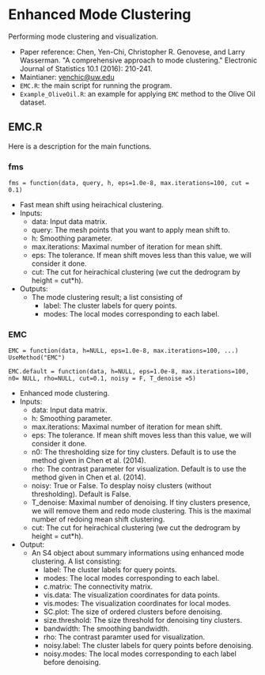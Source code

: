 # Enhanced Mode Clustering
Performing mode clustering and visualization.

- Paper reference: Chen, Yen-Chi, Christopher R. Genovese, and Larry Wasserman. "A comprehensive approach to mode clustering." Electronic Journal of Statistics 10.1 (2016): 210-241.
- Maintianer: yenchic@uw.edu
- `EMC.R`: the main script for running the program.
- `Example_OliveOil.R`: an example for applying `EMC` method to the Olive Oil dataset.

## EMC.R
Here is a description for the main functions.

### fms
`fms = function(data, query, h, eps=1.0e-8, max.iterations=100, cut = 0.1)`
- Fast mean shift using heirachical clustering.
- Inputs:
  - data: Input data matrix.
  - query: The mesh points that you want to apply mean shift to.
  - h: Smoothing parameter.
  - max.iterations: Maximal number of iteration for mean shift.
  - eps: The tolerance. If mean shift moves less than this value, we will consider it done.
  - cut: The cut for heirachical clustering (we cut the dedrogram by height = cut*h).
- Outputs:
  - The mode clustering result; a list consisting of
    - label: The cluster labels for query points.
    - modes: The local modes corresponding to each label.

### EMC
`EMC = function(data, h=NULL, eps=1.0e-8, max.iterations=100, ...) UseMethod("EMC")`

`EMC.default = function(data, h=NULL, eps=1.0e-8, max.iterations=100, n0= NULL, rho=NULL, cut=0.1, noisy = F, T_denoise =5)`
- Enhanced mode clustering.
- Inputs:
  - data: Input data matrix.
  - h: Smoothing parameter.
  - max.iterations: Maximal number of iteration for mean shift.
  - eps: The tolerance. If mean shift moves less than this value, we will consider it done.
  - n0: The thresholding size for tiny clusters. Default is to use the method given in Chen et al. (2014).
  - rho: The contrast parameter for visualization. Default is to use the method given in Chen et al. (2014).
  - noisy: True or False. To desplay noisy clusters (without thresholding). Default is False.
  - T_denoise: Maximal number of denoising. If tiny clusters presence, we will remove them and redo mode clustering. This is the maximal number of redoing mean shift clustering.
  - cut: The cut for heirachical clustering (we cut the dedrogram by height = cut*h).
- Output:
  - An S4 object about summary informations using enhanced mode clustering. A list consisting:
    - label: The cluster labels for query points.
    - modes: The local modes corresponding to each label.
    - c.matrix: The connectivity matrix.
    - vis.data: The visualization coordinates for data points.
    - vis.modes: The visualization coordinates for local modes.
    - SC.plot: The size of ordered clusters before denoising.
    - size.threshold: The size threshold for denoising tiny clusters.
    - bandwidth: The smoothing bandwidth.
    - rho: The contrast paramter used for visualization.
    - noisy.label: The cluster labels for query points before denoising.
    - noisy.modes: The local modes corresponding to each label before denoising.


